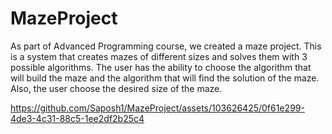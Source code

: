 # MazeProject
As part of Advanced Programming course, we created a maze project.
This is a system that creates mazes of different sizes and solves them with 3 possible algorithms. 
The user has the ability to choose the algorithm that will build the maze and the algorithm that will find the solution of the maze.
Also, the user choose the desired size of the maze.

https://github.com/Saposh1/MazeProject/assets/103626425/0f61e299-4de3-4c31-88c5-1ee2df2b25c4

